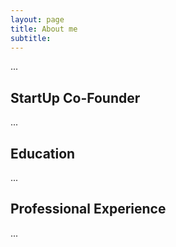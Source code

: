 ```yaml
---
layout: page
title: About me
subtitle: 
---
```


...

## StartUp Co-Founder

...

## Education

...

## Professional Experience

...
